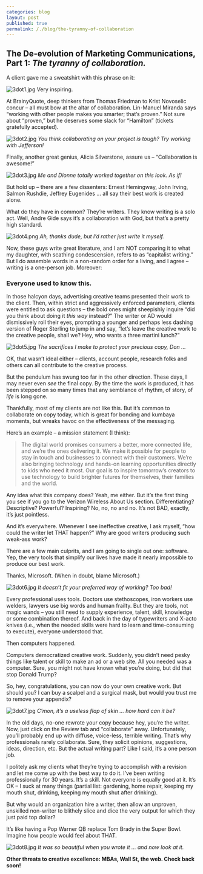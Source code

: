 ```yaml
---
categories: blog
layout: post
published: true
permalink: /./blog/the-tyranny-of-collaboration
---
```

## The De-evolution of Marketing Communications, Part 1: _The tyranny of collaboration._


A client gave me a sweatshirt with this phrase on it: 

 ![3dot1.jpg]({{site.baseurl}}/media/3dot1.jpg)
Very inspiring.

At BrainyQuote, deep thinkers from Thomas Friedman to Krist Novoselic concur – all must bow at the altar of collaboration. Lin-Manuel Miranda says “working with other people makes you smarter; that’s proven.” Not sure about “proven,” but he deserves some slack for “Hamilton” (tickets gratefully accepted).

 ![3dot2.jpg]({{site.baseurl}}/media/3dot2.jpg)
 _You think collaborating on your project is tough? Try working with Jefferson!_

Finally, another great genius, Alicia Silverstone, assure us – “Collaboration is awesome!” 

 ![3dot3.jpg]({{site.baseurl}}/media/3dot3.jpg)
 _Me and Dionne totally worked together on this look. As if!_

But hold up – there are a few dissenters: Ernest Hemingway, John Irving, Salmon Rushdie, Jeffrey Eugenides … all say their best work is created alone.

What do they have in common? They’re writers. They know writing is a solo act. Well, Andre Gide says it’s a collaboration with God, but that’s a pretty high standard.

 ![3dot4.png]({{site.baseurl}}/media/3dot4.png)
 _Ah, thanks dude, but I’d rather just write it myself._

Now, these guys write great literature, and I am NOT comparing it to what my daughter, with scathing condescension, refers to as “capitalist writing.” But I do assemble words in a non-random order for a living, and I agree – writing is a one-person job. Moreover:

### **Everyone used to know this.**

In those halcyon days, advertising creative teams presented their work to the client. Then, within strict and aggressively enforced parameters, clients were entitled to ask questions – the bold ones might sheepishly inquire “did you think about doing it _this way_ instead?” The writer or AD would dismissively roll their eyes, prompting a younger and perhaps less dashing version of Roger Sterling to jump in and say, “let’s leave the creative work to the creative people, shall we? Hey, who wants a three martini lunch?”

 ![3dot5.jpg]({{site.baseurl}}/media/3dot5.jpg)
 _The sacrifices I make to protect your precious copy, Don …_

OK, that wasn’t ideal either – clients, account people, research folks and others can all contribute to the creative process. 

But the pendulum has swung too far in the other direction. These days, I may never even _see_ the final copy. By the time the work is produced, it has been stepped on so many times that any semblance of rhythm, of story, of _life_ is long gone. 

Thankfully, most of my clients are not like this. But it’s common to collaborate on copy today, which is great for bonding and kumbaya moments, but wreaks havoc on the effectiveness of the messaging.

Here’s an example – a mission statement (I think): 

> The digital world promises consumers a better, more connected life, and we’re the ones delivering it. We make it possible for people to stay in touch and businesses to connect with their customers. We’re also bringing technology and hands-on learning opportunities directly to kids who need it most. Our goal is to inspire tomorrow’s creators to use technology to build brighter futures for themselves, their families and the world.

Any idea what this company does? Yeah, me either. But it’s the first thing you see if you go to the Verizon Wireless About Us section. Differentiating? Descriptive? Powerful? Inspiring? No, no, no and no. It’s not BAD, exactly, it’s just pointless.

And it’s everywhere. Whenever I see ineffective creative, I ask myself, “how could the writer let THAT happen?” Why are good writers producing such weak-ass work?

There are a few main culprits, and I am going to single out one: software. Yep, the very tools that simplify our lives have made it nearly impossible to produce our best work.

Thanks, Microsoft. (When in doubt, blame Microsoft.)

 ![3dot6.jpg]({{site.baseurl}}/media/3dot6.jpg)
 _It doesn’t fit your preferred way of working? Too bad!_

Every professional uses tools. Doctors use stethoscopes, iron workers use welders, lawyers use big words and human frailty. But they are tools, not magic wands – you still need to supply experience, talent, skill, knowledge or some combination thereof. And back in the day of typewriters and X-acto knives (i.e., when the needed skills were hard to learn and time-consuming to execute), everyone understood that. 

Then computers happened. 

Computers democratized creative work. Suddenly, you didn’t need pesky things like talent or skill to make an ad or a web site. All you needed was a computer. Sure, you might not have known what you’re doing, but did that stop Donald Trump? 

So, hey, congratulations, you can now do your own creative work. But should you? I can buy a scalpel and a surgical mask, but would you trust me to remove your appendix? 

 ![3dot7.jpg]({{site.baseurl}}/media/3dot7.jpg)
 _C’mon, it’s a useless flap of skin … how hard can it be?_

In the old days, no-one rewrote your copy because hey, you’re the writer. Now, just click on the Review tab and “collaborate” away. Unfortunately, you’ll probably end up with diffuse, voice-less, terrible writing. That’s why professionals rarely collaborate. Sure, they solicit opinions, suggestions, ideas, direction, etc. But the actual writing part? Like I said, it’s a one person job.

I politely ask my clients what they’re trying to accomplish with a revision and let me come up with the best way to do it. I’ve been writing professionally for 30 years. It’s a skill. Not everyone is equally good at it. It’s OK – I suck at many things (partial list: gardening, home repair, keeping my mouth shut, drinking, keeping my mouth shut after drinking).

But why would an organization hire a writer, then allow an unproven, unskilled non-writer to blithely slice and dice the very output for which they just paid top dollar? 

It’s like having a Pop Warner QB replace Tom Brady in the Super Bowl. Imagine how people would feel about THAT.

 ![3dot8.jpg]({{site.baseurl}}/media/3dot8.jpg)
 _It was so beautiful when you wrote it … and now look at it._

**Other threats to creative excellence: MBAs, Wall St, the web. Check back soon!**
